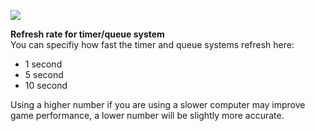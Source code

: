 ---
---
[![](https://lohcdn.com/images/t_optionstimers.jpg)](https://lohcdn.com/images/optionstimers.jpg)

**Refresh rate for timer/queue system**  
You can specifiy how fast the timer and queue systems refresh here:

*   1 second
*   5 second
*   10 second

Using a higher number if you are using a slower computer may improve game performance, a lower number will be slightly more accurate.